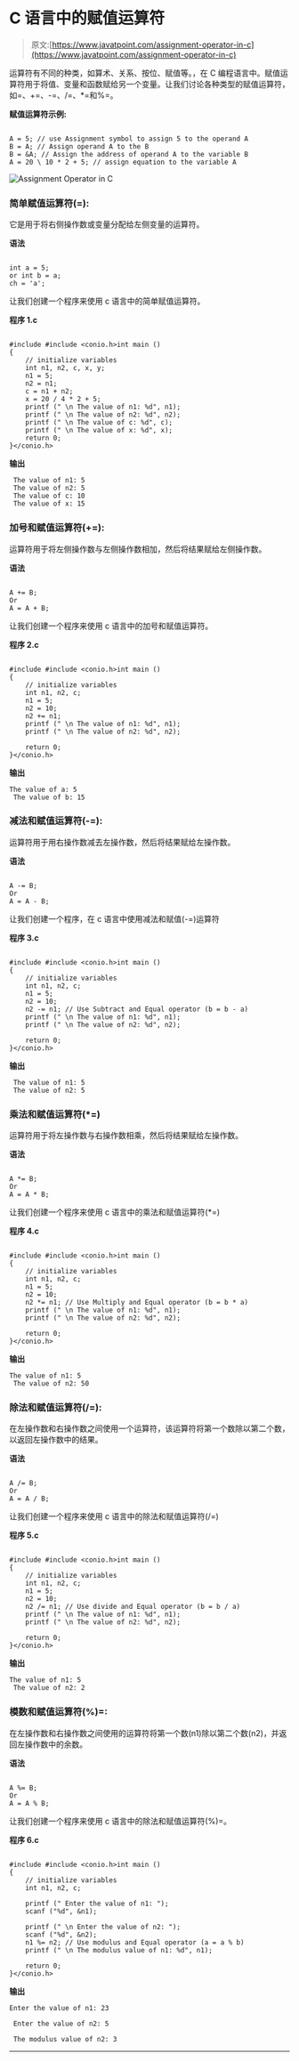 # C 语言中的赋值运算符

> 原文:[https://www.javatpoint.com/assignment-operator-in-c](https://www.javatpoint.com/assignment-operator-in-c)

运算符有不同的种类，如算术、关系、按位、赋值等。，在 C 编程语言中。赋值运算符用于将值、变量和函数赋给另一个变量。让我们讨论各种类型的赋值运算符，如=、+=、-=、/=、*=和%=。

**赋值运算符示例:**

```

A = 5; // use Assignment symbol to assign 5 to the operand A
B = A; // Assign operand A to the B
B = &A; // Assign the address of operand A to the variable B
A = 20 \ 10 * 2 + 5; // assign equation to the variable A

```

![Assignment Operator in C](../Images/0ec20db7e54f57e6473fb14914f80190.png)

### 简单赋值运算符(=):

它是用于将右侧操作数或变量分配给左侧变量的运算符。

**语法**

```

int a = 5;
or int b = a;
ch = 'a';

```

让我们创建一个程序来使用 c 语言中的简单赋值运算符。

**程序 1.c**

```

#include #include <conio.h>int main ()
{
	// initialize variables
	int n1, n2, c, x, y;
	n1 = 5;
	n2 = n1;
	c = n1 + n2;
	x = 20 / 4 * 2 + 5;
	printf (" \n The value of n1: %d", n1);
	printf (" \n The value of n2: %d", n2);
	printf (" \n The value of c: %d", c);
	printf (" \n The value of x: %d", x);
	return 0;
}</conio.h> 
```

**输出**

```
 The value of n1: 5
 The value of n2: 5
 The value of c: 10
 The value of x: 15

```

### 加号和赋值运算符(+=):

运算符用于将左侧操作数与左侧操作数相加，然后将结果赋给左侧操作数。

**语法**

```

A += B;
Or 
A = A + B;

```

让我们创建一个程序来使用 c 语言中的加号和赋值运算符。

**程序 2.c**

```

#include #include <conio.h>int main ()
{
	// initialize variables
	int n1, n2, c;
	n1 = 5;
	n2 = 10;
	n2 += n1;
	printf (" \n The value of n1: %d", n1);
	printf (" \n The value of n2: %d", n2);

	return 0;
}</conio.h> 
```

**输出**

```
The value of a: 5
 The value of b: 15

```

### 减法和赋值运算符(-=):

运算符用于用右操作数减去左操作数，然后将结果赋给左操作数。

**语法**

```

A -= B;
Or 
A = A - B;

```

让我们创建一个程序，在 c 语言中使用减法和赋值(-=)运算符

**程序 3.c**

```

#include #include <conio.h>int main ()
{
	// initialize variables
	int n1, n2, c;
	n1 = 5;
	n2 = 10;
	n2 -= n1; // Use Subtract and Equal operator (b = b - a)
	printf (" \n The value of n1: %d", n1);
	printf (" \n The value of n2: %d", n2);

	return 0;
}</conio.h> 
```

**输出**

```
 The value of n1: 5
 The value of n2: 5

```

### 乘法和赋值运算符(*=)

运算符用于将左操作数与右操作数相乘，然后将结果赋给左操作数。

**语法**

```

A *= B;
Or 
A = A * B;

```

让我们创建一个程序来使用 c 语言中的乘法和赋值运算符(*=)

**程序 4.c**

```

#include #include <conio.h>int main ()
{
	// initialize variables
	int n1, n2, c;
	n1 = 5;
	n2 = 10;
	n2 *= n1; // Use Multiply and Equal operator (b = b * a)
	printf (" \n The value of n1: %d", n1);
	printf (" \n The value of n2: %d", n2);

	return 0;
}</conio.h> 
```

**输出**

```
The value of n1: 5
 The value of n2: 50

```

### 除法和赋值运算符(/=):

在左操作数和右操作数之间使用一个运算符，该运算符将第一个数除以第二个数，以返回左操作数中的结果。

**语法**

```

A /= B;
Or 
A = A / B;

```

让我们创建一个程序来使用 c 语言中的除法和赋值运算符(/=)

**程序 5.c**

```

#include #include <conio.h>int main ()
{
	// initialize variables
	int n1, n2, c;
	n1 = 5;
	n2 = 10;
	n2 /= n1; // Use divide and Equal operator (b = b / a)
	printf (" \n The value of n1: %d", n1);
	printf (" \n The value of n2: %d", n2);

	return 0;
}</conio.h> 
```

**输出**

```
The value of n1: 5
 The value of n2: 2

```

### 模数和赋值运算符(%)=:

在左操作数和右操作数之间使用的运算符将第一个数(n1)除以第二个数(n2)，并返回左操作数中的余数。

**语法**

```

A %= B;
Or 
A = A % B;

```

让我们创建一个程序来使用 c 语言中的除法和赋值运算符(%)=。

**程序 6.c**

```

#include #include <conio.h>int main ()
{
	// initialize variables
	int n1, n2, c;

	printf (" Enter the value of n1: ");
	scanf ("%d", &n1);

	printf (" \n Enter the value of n2: ");
	scanf ("%d", &n2);
	n1 %= n2; // Use modulus and Equal operator (a = a % b)
	printf (" \n The modulus value of n1: %d", n1);

	return 0;
}</conio.h> 
```

**输出**

```
Enter the value of n1: 23

 Enter the value of n2: 5

 The modulus value of n2: 3

```

* * *